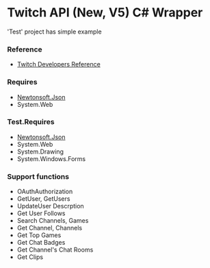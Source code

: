 # Twitch API (New, V5) C# Wrapper
'Test' project has simple example

### Reference
* [Twitch Developers Reference](https://dev.twitch.tv/docs/api/reference/)

### Requires
* [Newtonsoft.Json](https://www.newtonsoft.com/json)
* System.Web

### Test.Requires
* [Newtonsoft.Json](https://www.newtonsoft.com/json)
* System.Web
* System.Drawing
* System.Windows.Forms

### Support functions
* OAuthAuthorization
* GetUser, GetUsers
* UpdateUser Descrption
* Get User Follows
* Search Channels, Games
* Get Channel, Channels
* Get Top Games
* Get Chat Badges
* Get Channel's Chat Rooms
* Get Clips
